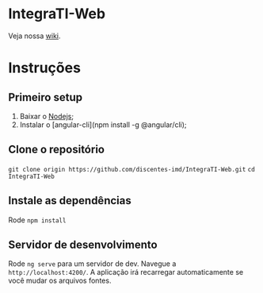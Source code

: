 
# IntegraTI-Web
Veja nossa [wiki](https://github.com/bti-imd/IntegraTI-Web/wiki).

# Instruções 
## Primeiro setup 
1. Baixar o [Nodejs](https://nodejs.org/en/);
2. Instalar o [angular-cli](npm install -g @angular/cli);

## Clone o repositório
`git clone origin https://github.com/discentes-imd/IntegraTI-Web.git`
`cd IntegraTI-Web`

## Instale as dependências
Rode `npm install` 

## Servidor de desenvolvimento

Rode `ng serve` para um servidor de dev. Navegue a `http://localhost:4200/`. A aplicação irá recarregar automaticamente se você mudar os arquivos fontes. 

